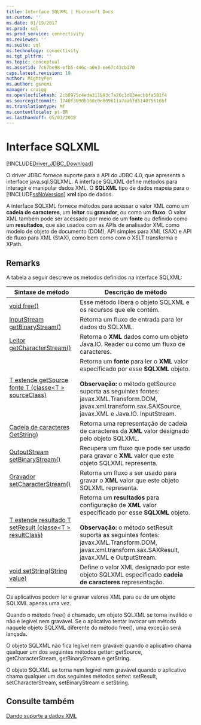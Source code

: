 ```yaml
---
title: Interface SQLXML | Microsoft Docs
ms.custom: ''
ms.date: 01/19/2017
ms.prod: sql
ms.prod_service: connectivity
ms.reviewer: ''
ms.suite: sql
ms.technology: connectivity
ms.tgt_pltfrm: ''
ms.topic: conceptual
ms.assetid: 7c67be98-efb5-446c-a0e3-ee67c43cb170
caps.latest.revision: 19
author: MightyPen
ms.author: genemi
manager: craigg
ms.openlocfilehash: 2cb8975c4eda311b93c7a26c1d83eecbbfa581f4
ms.sourcegitcommit: 1740f3090b168c0e809611a7aa6fd514075616bf
ms.translationtype: MT
ms.contentlocale: pt-BR
ms.lasthandoff: 05/03/2018
---
```

# <a name="sqlxml-interface"></a>Interface SQLXML
[!INCLUDE[Driver_JDBC_Download](../../includes/driver_jdbc_download.md)]

  O driver JDBC fornece suporte para a API do JDBC 4.0, que apresenta a interface java.sql.SQLXML. A interface SQLXML define métodos para interagir e manipular dados XML. O **SQLXML** tipo de dados mapeia para o [!INCLUDE[ssNoVersion](../../includes/ssnoversion_md.md)] **xml** tipo de dados.  
  
 A interface SQLXML fornece métodos para acessar o valor XML como um **cadeia de caracteres**, um **leitor** ou **gravador**, ou como um **fluxo**. O valor XML também pode ser acessado por meio de um **fonte** ou definido como um **resultados**, que são usados com as APIs de analisador XML como modelo de objeto de documento (DOM), API simples para XML (SAX) e API de fluxo para XML (StAX), como bem como com o XSLT transforma e XPath.  
  
## <a name="remarks"></a>Remarks  
 A tabela a seguir descreve os métodos definidos na interface SQLXML:  
  
|Sintaxe de método|Descrição de método|  
|-------------------|------------------------|  
|[void free()](http://go.microsoft.com/fwlink/?LinkId=131685)|Esse método libera o objeto SQLXML e os recursos que ele contém.|  
|[InputStream getBinaryStream()](http://go.microsoft.com/fwlink/?LinkId=131754)|Retorna um fluxo de entrada para ler dados do SQLXML.|  
|[Leitor getCharacterStream()](http://go.microsoft.com/fwlink/?LinkId=131755)|Retorna o **XML** dados como um objeto Java.IO. Reader ou como um fluxo de caracteres.|  
|[T estende getSource fonte T (classe\<T > sourceClass)](http://go.microsoft.com/fwlink/?LinkId=131756)|Retorna um **fonte** para ler o **XML** valor especificado por esse **SQLXML** objeto.<br /><br /> **Observação:** o método getSource suporta as seguintes fontes: javax.XML.Transform.DOM, javax.xml.transform.sax.SAXSource, javax.XML e Java.IO. InputStream.|  
|[Cadeia de caracteres GetString)](http://go.microsoft.com/fwlink/?LinkId=131757)|Retorna uma representação de cadeia de caracteres da **XML** valor designado pelo objeto SQLXML.|  
|[OutputStream setBinaryStream()](http://go.microsoft.com/fwlink/?LinkId=131758)|Recupera um fluxo que pode ser usado para gravar o **XML** valor que este objeto SQLXML representa.|  
|[Gravador setCharacterStream()](http://go.microsoft.com/fwlink/?LinkId=131759)|Retorna um fluxo a ser usado para gravar o **XML** valor que este objeto SQLXML representa.|  
|[T estende resultado T setResult (classe\<T > resultClass)](http://go.microsoft.com/fwlink/?LinkId=131760)|Retorna um **resultados** para configuração de **XML** valor especificado por esse **SQLXML** objeto.<br /><br /> **Observação:** o método setResult suporta as seguintes fontes: javax.XML.Transform.DOM, javax.xml.transform.sax.SAXResult, javax.XML e OutputStream.|  
|[void setString(String value)](http://go.microsoft.com/fwlink/?LinkId=131762)|Define o valor XML designado por este objeto SQLXML especificado **cadeia de caracteres** representação.|  
  
 Os aplicativos podem ler e gravar valores XML para ou de um objeto SQLXML apenas uma vez.  
  
 Quando o método free() é chamado, um objeto SQLXML se torna inválido e não é legível nem gravável. Se o aplicativo tentar invocar um método naquele objeto SQLXML diferente do método free(), uma exceção será lançada.  
  
 O objeto SQLXML não fica legível nem gravável quando o aplicativo chama qualquer um dos seguintes métodos getter: getSource, getCharacterStream, getBinaryStream e getString.  
  
 O objeto SQLXML se torna nem legível nem gravável quando o aplicativo chama qualquer um dos seguintes métodos setter: setResult, setCharacterStream, setBinaryStream e setString.  
  
## <a name="see-also"></a>Consulte também  
 [Dando suporte a dados XML](../../connect/jdbc/supporting-xml-data.md)  
  
  
